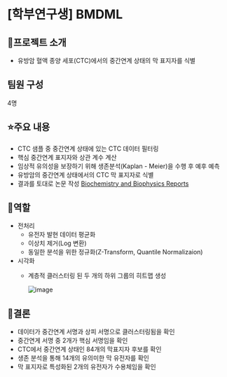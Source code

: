# [학부연구생] BMDML

## 📕프로젝트 소개
- 유방암 혈액 종양 세포(CTC)에서의 중간연계 상태의 막 표지자를 식별
  
## 팀원 구성

4명

## ⭐주요 내용

- CTC 샘플 중 중간연계 상태에 있는 CTC 데이터 필터링
- 핵심 중간연계 표지자와 상관 계수 계산
- 임상적 유의성을 보장하기 위해 생존분석(Kaplan - Meier)을 수행 후 예후 예측
- 유방암의 중간연계 상태에서의 CTC 막 표지자로 식별
- 결과를 토대로 논문 작성 [Biochemistry and Biophysics Reports](https://www.sciencedirect.com/science/article/pii/S2405580824000165?via%3Dihub)
  
## 👤역할
- 전처리
  - 유전자 발현 데이터 평균화
  - 이상치 제거(Log 변환)
  - 동일한 분석을 위한 정규화(Z-Transform, Quantile Normalizaion)
- 시각화
  - 계층적 클러스터링 된 두 개의 하위 그룹의 히트맵 생성
 
    ![image](https://github.com/dbfla3831/portfolio/assets/80940143/fc22fa94-eb12-4006-b81e-5a3ba57314a9)


## 🧩결론
- 데이터가 중간연계 서명과 상피 서명으로 클러스터링됨을 확인
- 중간연게 서명 중 2개가 핵심 서명임을 확인
- CTC에서 중간연계 상태인 84개의 막표지자 후보를 확인
- 생존 분석을 통해 14개의 유의미한 막 유전자를 확인
- 막 표지자로 특성화된 2개의 유전자가 수용체임을 확인
